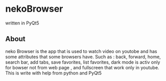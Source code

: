 # nekoBrowser
written in PyQt5 
<h2>About</h2>
  <p> neko Browser is the app  that is used to watch video on youtobe and has some attributes that some browsers have.
    Such as : back, forward, home, search bar, add tabs, save favorites, list favorites, dark mode is activ only for bowser not from web page , and fullscreen that work only in youtube.
    This is write with help from python and PyQt5

  </p>
